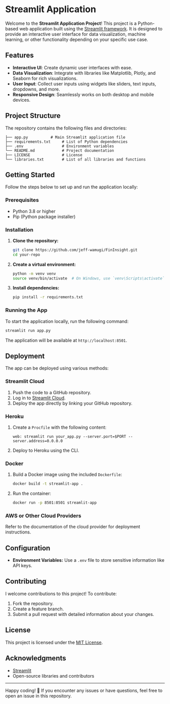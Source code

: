 # Streamlit Application

Welcome to the **Streamlit Application Project**! This project is a Python-based web application built using the [Streamlit framework](https://streamlit.io/). It is designed to provide an interactive user interface for data visualization, machine learning, or other functionality depending on your specific use case.

## Features
- **Interactive UI**: Create dynamic user interfaces with ease.
- **Data Visualization**: Integrate with libraries like Matplotlib, Plotly, and Seaborn for rich visualizations.
- **User Input**: Collect user inputs using widgets like sliders, text inputs, dropdowns, and more.
- **Responsive Design**: Seamlessly works on both desktop and mobile devices.

## Project Structure
The repository contains the following files and directories:

```
├── app.py          # Main Streamlit application file
├── requirements.txt     # List of Python dependencies
├── .env                 # Environment variables
└── README.md            # Project documentation
├── LICENSE              # License
└── libraries.txt        # List of all libraries and functions
```

## Getting Started
Follow the steps below to set up and run the application locally:

### Prerequisites
- Python 3.8 or higher
- Pip (Python package installer)

### Installation
1. **Clone the repository:**
   ```bash
   git clone https://github.com/jeff-wamugi/FinInsight.git
   cd your-repo
   ```

2. **Create a virtual environment:**
   ```bash
   python -m venv venv
   source venv/bin/activate  # On Windows, use `venv\Scripts\activate`
   ```

3. **Install dependencies:**
   ```bash
   pip install -r requirements.txt
   ```

### Running the App
To start the application locally, run the following command:
```bash
streamlit run app.py
```

The application will be available at `http://localhost:8501`.

## Deployment
The app can be deployed using various methods:

### Streamlit Cloud
1. Push the code to a GitHub repository.
2. Log in to [Streamlit Cloud](https://streamlit.io/cloud).
3. Deploy the app directly by linking your GitHub repository.

### Heroku
1. Create a `Procfile` with the following content:
   ```
   web: streamlit run your_app.py --server.port=$PORT --server.address=0.0.0.0
   ```
2. Deploy to Heroku using the CLI.

### Docker
1. Build a Docker image using the included `Dockerfile`:
   ```bash
   docker build -t streamlit-app .
   ```
2. Run the container:
   ```bash
   docker run -p 8501:8501 streamlit-app
   ```

### AWS or Other Cloud Providers
Refer to the documentation of the cloud provider for deployment instructions.

## Configuration
- **Environment Variables:**
  Use a `.env` file to store sensitive information like API keys.

## Contributing
I welcome contributions to this project! To contribute:
1. Fork the repository.
2. Create a feature branch.
3. Submit a pull request with detailed information about your changes.

## License
This project is licensed under the [MIT License](LICENSE).

## Acknowledgments
- [Streamlit](https://streamlit.io/)
- Open-source libraries and contributors

---

Happy coding! 🎉 If you encounter any issues or have questions, feel free to open an issue in this repository.
